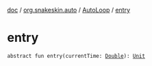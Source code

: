 [doc](../../index.md) / [org.snakeskin.auto](../index.md) / [AutoLoop](index.md) / [entry](./entry.md)

# entry

`abstract fun entry(currentTime: `[`Double`](https://kotlinlang.org/api/latest/jvm/stdlib/kotlin/-double/index.html)`): `[`Unit`](https://kotlinlang.org/api/latest/jvm/stdlib/kotlin/-unit/index.html)